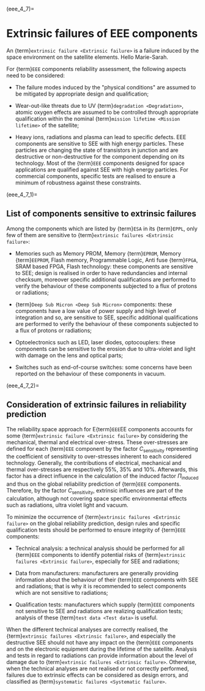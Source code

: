 <!--- Copyright (C) Matrisk GmbH 2022 -->

(eee_4_7)=
# Extrinsic failures of EEE components

An {term}`extrinsic failure <Extrinsic failure>` is a failure induced by the space environment on the satellite elements. Hello Marie-Sarah.

For {term}`EEE` components reliability assessment, the following aspects need to be considered:

-   The failure modes induced by the "physical conditions" are assumed to be mitigated by appropriate design and qualification;

-   Wear-out-like threats due to UV {term}`degradation <Degradation>`, atomic oxygen effects are assumed to be controlled through appropriate qualification within the nominal {term}`mission lifetime <Mission lifetime>` of the satellite;

-   Heavy ions, radiations and plasma can lead to specific defects. EEE components are sensitive to SEE with high energy particles. These particles are changing the state of transistors in junction and are destructive or non-destructive for the component depending on its technology. Most of the {term}`EEE` components designed for space applications are qualified against SEE with high energy particles. For commercial components, specific tests are realised to ensure a minimum of robustness against these constraints.

(eee_4_7_1)=
## List of components sensitive to extrinsic failures

Among the components which are listed by {term}`ESA` in its {term}`EPPL`, only few of them are sensitive to {term}`extrinsic failures <Extrinsic failure>`:

-   Memories such as Memory PROM, Memory {term}`EPROM`, Memory {term}`EEPROM`, Flash memory, Programmable Logic, Anti fuse {term}`FPGA`, SRAM based FPGA, Flash technology: these components are sensitive to SEE; design is realised in order to have redundancies and internal checksum, moreover specific additional qualifications are performed to verify the behaviour of these components subjected to a flux of protons or radiations;

-   {term}`Deep Sub Micron <Deep Sub Micron>` components: these components have a low value of power supply and high level of integration and so, are sensitive to SEE, specific additional qualifications are performed to verify the behaviour of these components subjected to a flux of protons or radiations;

-   Optoelectronics such as LED, laser diodes, optocouplers: these components can be sensitive to the erosion due to ultra-violet and light with damage on the lens and optical parts;

-   Switches such as end-of-course switches: some concerns have been reported on the behaviour of these components in vacuum.

(eee_4_7_2)=
## Consideration of extrinsic failures in reliability prediction

The reliability.space approach for E{term}`EEE`EE components accounts for some {term}`extrinsic failure <Extrinsic failure>` by considering the mechanical, thermal and electrical over-stress. These over-stresses are defined for each {term}`EEE` component by the factor $C_{\text{sensitivity}}$ representing the coefficient of sensitivity to over-stresses inherent to each considered technology. Generally, the contributions of electrical, mechanical and thermal over-stresses are respectively 55%, 35% and 10%. Afterwards, this factor has a direct influence in the calculation of the induced factor $\Pi_{\text{induced}}$ and thus on the global reliability prediction of {term}`EEE` components. Therefore, by the factor $C_{\text{sensitivity}}$, extrinsic influences are part of the calculation, although not covering space specific environmental effects such as radiations, ultra violet light and vacuum.

To minimize the occurrence of {term}`extrinsic failures <Extrinsic failure>` on the global reliability prediction, design rules and specific qualification tests should be performed to ensure integrity of {term}`EEE` components:

-   Technical analysis: a technical analysis should be performed for all {term}`EEE` components to identify potential risks of {term}`extrinsic failures <Extrinsic failure>`, especially for SEE and radiations;

-   Data from manufacturers: manufacturers are generally providing information about the behaviour of their {term}`EEE` components with SEE and radiations; that is why it is recommended to select components which are not sensitive to radiations;

-   Qualification tests: manufacturers which supply {term}`EEE` components not sensitive to SEE and radiations are realizing qualification tests; analysis of these {term}`test data <Test data>` is useful.

When the different technical analyses are correctly realised, the {term}`extrinsic failures <Extrinsic failure>`, and especially the destructive SEE should not have any impact on the {term}`EEE` components and on the electronic equipment during the lifetime of the satellite. Analysis and tests in regard to radiations can provide information about the level of damage due to {term}`extrinsic failures <Extrinsic failure>`. Otherwise, when the technical analyses are not realised or not correctly performed, failures due to extrinsic effects can be considered as design errors, and classified as {term}`systematic failures <Systematic failure>`.